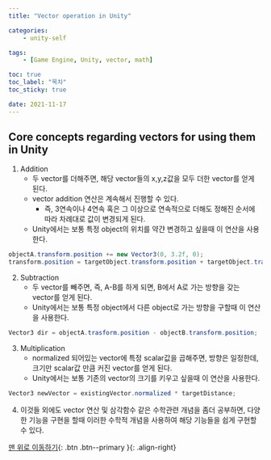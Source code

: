 ```yaml
---
title: "Vector operation in Unity"

categories:
    - unity-self

tags:
    - [Game Engine, Unity, vector, math]

toc: true
toc_label: "목차"
toc_sticky: true

date: 2021-11-17
---
```


## Core concepts regarding vectors for using them in Unity
1. Addition
    - 두 vector를 더해주면, 해당 vector들의 x,y,z값을 모두 더한 vector를 얻게 된다.
    - vector addition 연산은 계속해서 진행할 수 있다.
        - 즉, 3연속이나 4연속 혹은 그 이상으로 연속적으로 더해도 정해진 순서에 따라 차례대로 값이 변경되게 된다.
    - Unity에서는 보통 특정 object의 위치를 약갼 변경하고 싶을때 이 연산을 사용한다.
```c#
objectA.transform.position += new Vector3(0, 3.2f, 0);
transform.position = targetObject.transform.position + targetObject.transform.forward.normalized + new Vector3(0, 0.1f, 0);
```
2. Subtraction
    - 두 vector를 빼주면, 즉, A-B를 하게 되면, B에서 A로 가는 방향을 갖는 vector를 얻게 된다.
    - Unity에서는 보통 특정 object에서 다른 object로 가는 방향을 구할때 이 연산을 사용한다.
```c#
Vector3 dir = objectA.trasform.position - objectB.transform.position;
```
3. Multiplication
    - normalized 되어있는 vector에 특정 scalar값을 곱해주면, 방향은 일정한데, 크기만 scalar값 만큼 커진 vector를 얻게 된다.
    - Unity에서는 보통 기존의 vector의 크기를 키우고 싶을때 이 연산을 사용한다.
```c#
Vector3 newVector = existingVector.normalized * targetDistance;
```
4. 이것들 외에도 vector 연산 및 삼각함수 같은 수학관련 개념을 좀더 공부하면, 다양한 기능을 구현을 할때 이러한 수학적 개념을 사용하여 해당 기능들을 쉽게 구현할 수 있다. 


[맨 위로 이동하기](#){: .btn .btn--primary }{: .align-right}